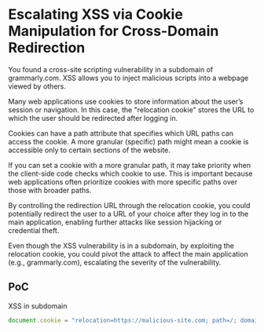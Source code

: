 # Escalating XSS via Cookie Manipulation for Cross-Domain Redirection

You found a cross-site scripting vulnerability in a subdomain of grammarly.com. 
XSS allows you to inject malicious scripts into a webpage viewed by others.

Many web applications use cookies to store information about the user’s session or navigation. 
In this case, the "relocation cookie" stores the URL to which the user should be redirected after logging in.

Cookies can have a path attribute that specifies which URL paths can access the cookie. 
A more granular (specific) path might mean a cookie is accessible only to certain sections of the website.

If you can set a cookie with a more granular path, it may take priority when the client-side code checks which cookie to use. 
This is important because web applications often prioritize cookies with more specific paths over those with broader paths.

By controlling the redirection URL through the relocation cookie, you could potentially redirect the user to a URL of your choice after they log in to the main application, 
enabling further attacks like session hijacking or credential theft.

Even though the XSS vulnerability is in a subdomain, by exploiting the relocation cookie, 
you could pivot the attack to affect the main application (e.g., grammarly.com), escalating the severity of the vulnerability.

## PoC
XSS in subdomain
```javascript
document.cookie = "relocation=https://malicious-site.com; path=/; domain=.grammarly.com;";
```

